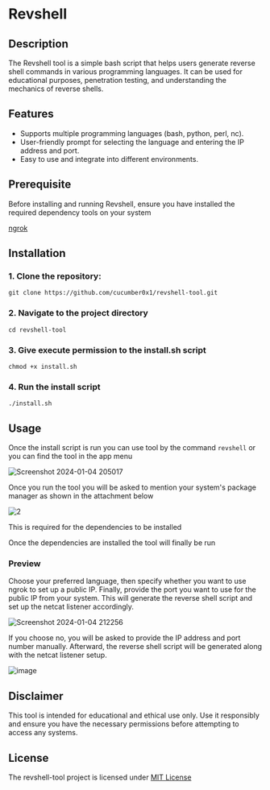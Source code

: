 # Revshell

## Description

The Revshell tool is a simple bash script that helps users generate reverse shell commands in various programming languages. It can be used for educational purposes, penetration testing, and understanding the mechanics of reverse shells.

## Features

- Supports multiple programming languages (bash, python, perl, nc).
- User-friendly prompt for selecting the language and entering the IP address and port.
- Easy to use and integrate into different environments.

## Prerequisite
Before installing and running Revshell, ensure you have installed the required dependency tools on your system

[ngrok](https://dashboard.ngrok.com/get-started/setup/linux)
 

## Installation

### 1. Clone the repository:
```
git clone https://github.com/cucumber0x1/revshell-tool.git
```

### 2. Navigate to the project directory
```
cd revshell-tool
```

### 3. Give execute permission to the install.sh script
```
chmod +x install.sh
```

### 4. Run the install script
```
./install.sh
```

## Usage

Once the  install script is run you can use tool by the command ```revshell``` or you can find the tool in the app menu

![Screenshot 2024-01-04 205017](https://github.com/cucumber0x1/revshell-tool/assets/66362384/2187a920-d956-4912-a21b-cc41b84f0f2f)

Once you run the tool you will be asked to mention your system's package manager as shown in the attachment below

![2](https://github.com/cucumber0x1/revshell-tool/assets/66362384/1f406bbf-edb3-47e8-9392-5d67617d428a)

This is required for the dependencies to be installed

Once the dependencies are installed the tool will finally be run

### Preview
Choose your preferred language, then specify whether you want to use ngrok to set up a public IP. Finally, provide the port you want to use for the public IP from your system. This will generate the reverse shell script and set up the netcat listener accordingly.

![Screenshot 2024-01-04 212256](https://github.com/bar3met4l/revshell-tool/assets/66362384/e0e45293-6524-430e-9efa-0268a090f42e)

If you choose no, you will be asked to provide the IP address and port number manually. Afterward, the reverse shell script will be generated along with the netcat listener setup.

![image](https://github.com/bar3met4l/revshell-tool/assets/66362384/a27fe1c2-c5b2-4ddf-ad39-eb04d00b6133)

## Disclaimer
This tool is intended for educational and ethical use only. Use it responsibly and ensure you have the necessary permissions before attempting to access any systems.

## License
The revshell-tool project is licensed under [MIT License](/LICENSE)
